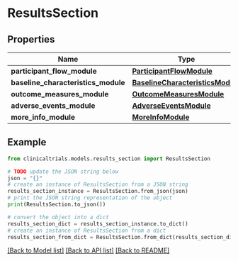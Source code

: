 # ResultsSection


## Properties

Name | Type | Description | Notes
------------ | ------------- | ------------- | -------------
**participant_flow_module** | [**ParticipantFlowModule**](ParticipantFlowModule.md) |  | [optional] 
**baseline_characteristics_module** | [**BaselineCharacteristicsModule**](BaselineCharacteristicsModule.md) |  | [optional] 
**outcome_measures_module** | [**OutcomeMeasuresModule**](OutcomeMeasuresModule.md) |  | [optional] 
**adverse_events_module** | [**AdverseEventsModule**](AdverseEventsModule.md) |  | [optional] 
**more_info_module** | [**MoreInfoModule**](MoreInfoModule.md) |  | [optional] 

## Example

```python
from clinicaltrials.models.results_section import ResultsSection

# TODO update the JSON string below
json = "{}"
# create an instance of ResultsSection from a JSON string
results_section_instance = ResultsSection.from_json(json)
# print the JSON string representation of the object
print(ResultsSection.to_json())

# convert the object into a dict
results_section_dict = results_section_instance.to_dict()
# create an instance of ResultsSection from a dict
results_section_from_dict = ResultsSection.from_dict(results_section_dict)
```
[[Back to Model list]](../README.md#documentation-for-models) [[Back to API list]](../README.md#documentation-for-api-endpoints) [[Back to README]](../README.md)



